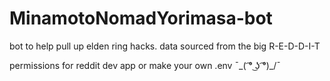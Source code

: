 # MinamotoNomadYorimasa-bot
bot to help pull up elden ring hacks. data sourced from the big R-E-D-D-I-T 

permissions for reddit dev app or make your own .env  ¯\_( ͡° ͜ʖ ͡°)_/¯


